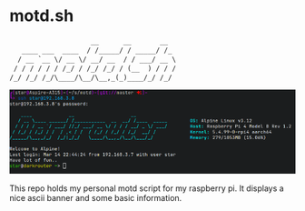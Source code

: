 # motd.sh

```
                    __      __       __  
   ____ ___  ____  / /_____/ / _____/ /_ 
  / __ `__ \/ __ \/ __/ __  / / ___/ __ \
 / / / / / / /_/ / /_/ /_/ / (__  ) / / /
/_/ /_/ /_/\____/\__/\__,_(_)____/_/ /_/ 
```
                                         
![default look](https://github.com/Stargirl-chan/motd/blob/master/motd.png)

This repo holds my personal motd script for my raspberry pi.
It displays a nice ascii banner and some basic information.

